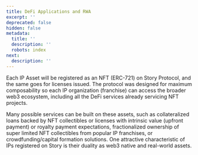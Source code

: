 ```yaml
---
title: DeFi Applications and RWA
excerpt: ''
deprecated: false
hidden: false
metadata:
  title: ''
  description: ''
  robots: index
next:
  description: ''
---
```

Each IP Asset will be registered as an NFT (ERC-721) on Story Protocol, and the same goes for licenses issued. The protocol was designed for maximum composability so each IP organization (franchise) can access the broader web3 ecosystem, including all the DeFi services already servicing NFT projects. 

Many possible services can be built on these assets, such as collateralized loans backed by NFT collectibles or licenses with intrinsic value (upfront payment) or royalty payment expectations, fractionalized ownership of super limited NFT collectibles from popular IP franchises, or crowdfunding/capital formation solutions. One attractive characteristic of IPs registered on Story is their duality as web3 native and real-world assets.
